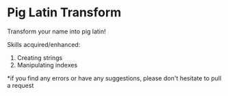 # Pig Latin Transform
Transform your name into pig latin!

Skills acquired/enhanced:
1. Creating strings
2. Manipulating indexes

*if you find any errors or have any suggestions, please don't hesitate to pull a request
